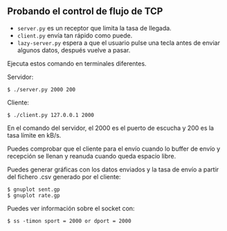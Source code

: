 Probando el control de flujo de TCP
-----------------------------------

- `server.py` es un receptor que limita la tasa de llegada.
- `client.py` envía tan rápido como puede.
- `lazy-server.py` espera a que el usuario pulse una tecla antes de enviar algunos datos, después vuelve a pasar.

Ejecuta estos comando en terminales diferentes.

Servidor:

    $ ./server.py 2000 200

Cliente:

    $ ./client.py 127.0.0.1 2000

En el comando del servidor, el 2000 es el puerto de escucha y 200 es la tasa límite en kB/s.

Puedes comprobar que el cliente para el envío cuando lo buffer de envío y recepción se llenan y reanuda cuando queda espacio libre.

Puedes generar gráficas con los datos enviados y la tasa de envío a partir del fichero .csv generado por el cliente:

    $ gnuplot sent.gp
    $ gnuplot rate.gp

Puedes ver información sobre el socket con:

    $ ss -timon sport = 2000 or dport = 2000
